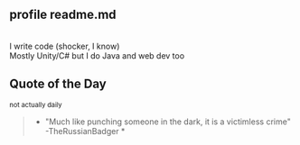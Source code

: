 ## profile readme.md
<br>
I write code (shocker, I know)
<br>
Mostly Unity/C# but I do Java and web dev too

## Quote of the Day
<sub> not actually daily </sub>

> * "Much like punching someone in the dark, it is a victimless crime" -TheRussianBadger *


<!--
**ASquidboi/asquidboi** is a ✨ _special_ ✨ repository because its `README.md` (this file) appears on your GitHub profile.

Here are some ideas to get you started:

- 🔭 I’m currently working on ...
- 🌱 I’m currently learning ...
- 👯 I’m looking to collaborate on ...
- 🤔 I’m looking for help with ...
- 💬 Ask me about ...
- 📫 How to reach me: ...
- 😄 Pronouns: ...
- ⚡ Fun fact: ...
-->
